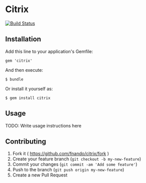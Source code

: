 # Citrix

[![Build Status](https://travis-ci.org/fnando/citrix.svg)](https://travis-ci.org/fnando/citrix)

## Installation

Add this line to your application's Gemfile:

    gem 'citrix'

And then execute:

    $ bundle

Or install it yourself as:

    $ gem install citrix

## Usage

TODO: Write usage instructions here

## Contributing

1. Fork it ( https://github.com/fnando/citrix/fork )
2. Create your feature branch (`git checkout -b my-new-feature`)
3. Commit your changes (`git commit -am 'Add some feature'`)
4. Push to the branch (`git push origin my-new-feature`)
5. Create a new Pull Request
